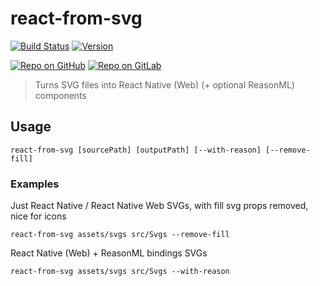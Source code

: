 # react-from-svg

[![Build Status](https://github.com/MoOx/react-from-svg/workflows/Build/badge.svg)](https://github.com/MoOx/react-from-svg/actions)
[![Version](https://img.shields.io/npm/v/react-from-svg.svg)](https://www.npmjs.com/react-from-svg)

[![Repo on GitHub](https://img.shields.io/badge/repo-GitHub-3D76C2.svg)](https://github.com/MoOx/react-from-svg)
[![Repo on GitLab](https://img.shields.io/badge/repo-GitLab-6C488A.svg)](https://gitlab.com/MoOx/react-from-svg)

> Turns SVG files into React Native (Web) (+ optional ReasonML) components

## Usage

```console
react-from-svg [sourcePath] [outputPath] [--with-reason] [--remove-fill]
```

### Examples

Just React Native / React Native Web SVGs, with fill svg props removed, nice for icons

```console
react-from-svg assets/svgs src/Svgs --remove-fill
```

React Native (Web) + ReasonML bindings SVGs

```console
react-from-svg assets/svgs src/Svgs --with-reason
```

